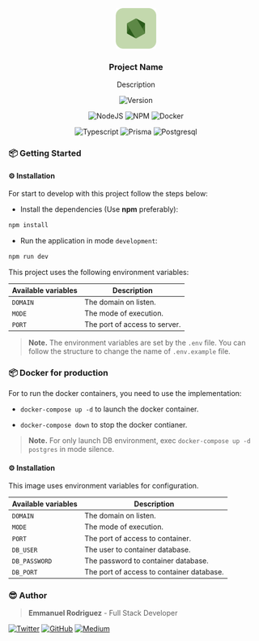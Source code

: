 <p align="center">
    <img src="./markdown/logo.svg" alt="Logo" width="80" height="80">
    <h3 align="center">Project Name</h3>
    <p align="center">Description</p>
</p>

<p align="center">
    <img src="https://img.shields.io/badge/Verion-v0.0.1-EBCB8B?style=for-the-badge" alt="Version" />
</p>

<p align="center">
    <img src="https://img.shields.io/badge/v14.X-ECEFF4?style=for-the-badge&logo=Node.js" alt="NodeJS" />
    <img src="https://img.shields.io/badge/v7.X-ECEFF4?style=for-the-badge&logo=npm" alt="NPM" />
    <img src="https://img.shields.io/badge/v20.x-ECEFF4?style=for-the-badge&logo=Docker" alt="Docker" />
</p>

<p align="center">
    <img src="https://img.shields.io/badge/supported-A7C9E6?style=for-the-badge&logo=Typescript" alt="Typescript" />
    <img src="https://img.shields.io/badge/v3.x-ECEFF4?style=for-the-badge&logo=Prisma&logoColor=2E3440" alt="Prisma" />
    <img src="https://img.shields.io/badge/v14.x-ECEFF4?style=for-the-badge&logo=postgresql" alt="Postgresql" />
</p>

### 📦 Getting Started

#### ⚙️ Installation

For start to develop with this project follow the steps below:

-   Install the dependencies (Use **npm** preferably):

```bash
npm install
```

-   Run the application in mode `development`:

```bash
npm run dev
```

This project uses the following environment variables:

| Available variables | Description                   |
| ------------------- | ----------------------------- |
| `DOMAIN`            | The domain on listen.         |
| `MODE`              | The mode of execution.        |
| `PORT`              | The port of access to server. |

> **Note.** The environment variables are set by the `.env` file. You can follow the structure to change the name of `.env.example` file.

### 📦 Docker for production

For to run the docker containers, you need to use the implementation:

-   `docker-compose up -d` to launch the docker container.

-   `docker-compose down` to stop the docker contianer.

> **Note.** For only launch DB environment, exec `docker-compose up -d postgres` in mode silence.

#### ⚙️ Installation

This image uses environment variables for configuration.

| Available variables | Description                               |
| ------------------- | ----------------------------------------- |
| `DOMAIN`            | The domain on listen.                     |
| `MODE`              | The mode of execution.                    |
| `PORT`              | The port of access to container.          |
| `DB_USER`           | The user to container database.           |
| `DB_PASSWORD`       | The password to container database.       |
| `DB_PORT`           | The port of access to container database. |

### 😎 Author

> **Emmanuel Rodriguez** - Full Stack Developer

[![Twitter](https://img.shields.io/badge/Twitter-ECEFF4?style=for-the-badge&logo=Twitter)](https://twitter.com/roremDev)
[![GitHub](https://img.shields.io/badge/GitHub-ECEFF4?style=for-the-badge&logo=GitHub&logoColor=2E3440)](https://github.com/roremdev)
[![Medium](https://img.shields.io/badge/Medium-ECEFF4?style=for-the-badge&logo=Medium&logoColor=2E3440)](https://medium.com/@roremDev)
